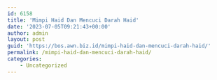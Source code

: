 ```yaml
---
id: 6158
title: 'Mimpi Haid Dan Mencuci Darah Haid'
date: '2023-07-05T09:21:43+00:00'
author: admin
layout: post
guid: 'https://bos.awn.biz.id/mimpi-haid-dan-mencuci-darah-haid/'
permalink: /mimpi-haid-dan-mencuci-darah-haid/
categories:
    - Uncategorized
---
```



